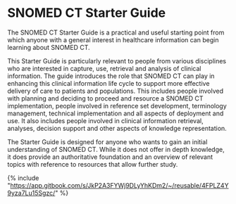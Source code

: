# SNOMED CT Starter Guide

The SNOMED CT Starter Guide is a practical and useful starting point from which anyone with a general interest in healthcare information can begin learning about SNOMED CT.

This Starter Guide is particularly relevant to people from various disciplines who are interested in capture, use, retrieval and analysis of clinical information. The guide introduces the role that SNOMED CT can play in enhancing this clinical information life cycle to support more effective delivery of care to patients and populations. This includes people involved with planning and deciding to proceed and resource a SNOMED CT implementation, people involved in reference set development, terminology management, technical implementation and all aspects of deployment and use. It also includes people involved in clinical information retrieval, analyses, decision support and other aspects of knowledge representation.

The Starter Guide is designed for anyone who wants to gain an initial understanding of SNOMED CT. While it does not offer in depth knowledge, it does provide an authoritative foundation and an overview of relevant topics with reference to resources that allow further study.

{% include "https://app.gitbook.com/s/JkP2A3FYWj9DLyYhKDm2/~/reusable/4FPLZ4Y9yza7Lu15Sgzc/" %}
